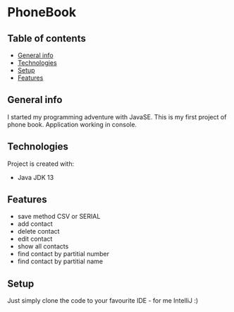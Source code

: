 # PhoneBook

## Table of contents
* [General info](#general-info)
* [Technologies](#technologies)
* [Setup](#setup)
* [Features](#features)

## General info
I started my programming adventure with JavaSE. This is my first project of phone book. Application working in console.
	
## Technologies
Project is created with:
* Java JDK 13

## Features
* save method CSV or SERIAL
* add contact
* delete contact
* edit contact
* show all contacts
* find contact by partitial number
* find contact by partitial name

## Setup
Just simply clone the code to your favourite IDE - for me IntelliJ :)
